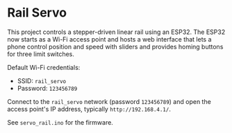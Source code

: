 # Rail Servo

This project controls a stepper-driven linear rail using an ESP32. The ESP32 now starts as a Wi-Fi access point and hosts a web interface that lets a phone control position and speed with sliders and provides homing buttons for three limit switches.

Default Wi-Fi credentials:

- SSID: `rail_servo`
- Password: `123456789`

Connect to the `rail_servo` network (password `123456789`) and open the access point's IP address, typically `http://192.168.4.1/`.

See `servo_rail.ino` for the firmware.
